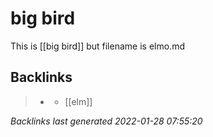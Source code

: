 # big bird

This is [[big bird]] but filename is elmo.md

## Backlinks

> - [](logseq/journals/2021_07_19.md)
>   - [[elm]]

_Backlinks last generated 2022-01-28 07:55:20_
